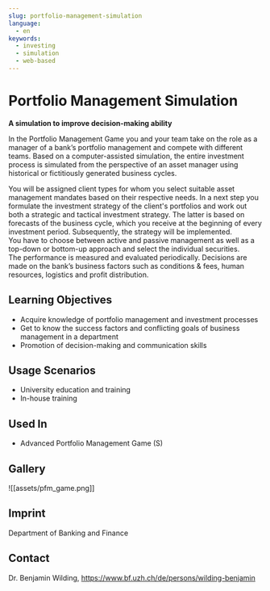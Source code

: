 ```yaml
---
slug: portfolio-management-simulation
language:
  - en
keywords:
  - investing
  - simulation
  - web-based
---
```


# Portfolio Management Simulation
**A simulation to improve decision-making ability**

In the Portfolio Management Game you and your team take on the role as a manager of a bank’s portfolio management and compete with different teams. Based on a computer-assisted simulation, the entire investment process is simulated from the perspective of an asset manager using historical or fictitiously generated business cycles.

You will be assigned client types for whom you select suitable asset management mandates based on their respective needs. In a next step you formulate the investment strategy of the client's portfolios and work out both a strategic and tactical investment strategy. The latter is based on forecasts of the business cycle, which you receive at the beginning of every investment period. Subsequently, the strategy will be implemented. You have to choose between active and passive management as well as a top-down or bottom-up approach and select the individual securities. The performance is measured and evaluated periodically. Decisions are made on the bank’s business factors such as conditions & fees, human resources, logistics and profit distribution.

## Learning Objectives
  - Acquire knowledge of portfolio management and investment processes
  - Get to know the success factors and conflicting goals of business management
    in a department
  - Promotion of decision-making and communication skills

## Usage Scenarios
  - University education and training
  - In-house training

## Used In
  - Advanced Portfolio Management Game (S)

## Gallery
![[assets/pfm_game.png]]

## Imprint
Department of Banking and Finance

## Contact
Dr. Benjamin Wilding, <https://www.bf.uzh.ch/de/persons/wilding-benjamin>